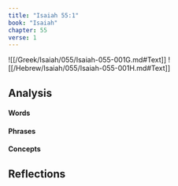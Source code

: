 ```yaml
---
title: "Isaiah 55:1"
book: "Isaiah"
chapter: 55
verse: 1
---
```

![[/Greek/Isaiah/055/Isaiah-055-001G.md#Text]]
![[/Hebrew/Isaiah/055/Isaiah-055-001H.md#Text]]

## Analysis

#### Words

#### Phrases

#### Concepts

## Reflections
